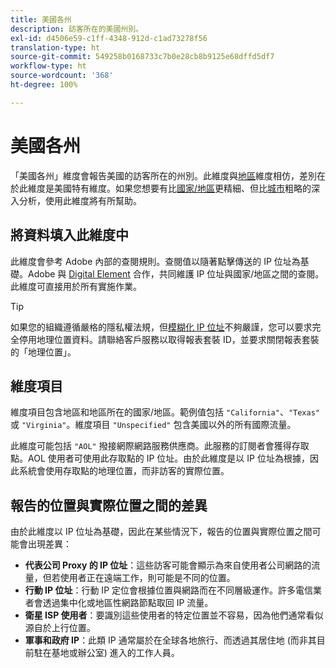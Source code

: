 ```yaml
---
title: 美國各州
description: 訪客所在的美國州別。
exl-id: d4506e59-c1ff-4348-912d-c1ad73278f56
translation-type: ht
source-git-commit: 549258b0168733c7b0e28cb8b9125e68dffd5df7
workflow-type: ht
source-wordcount: '368'
ht-degree: 100%

---
```


# 美國各州

「美國各州」維度會報告美國的訪客所在的州別。此維度與[地區](regions.md)維度相仿，差別在於此維度是美國特有維度。如果您想要有比[國家/地區](countries.md)更精細、但比[城市](cities.md)粗略的深入分析，使用此維度將有所幫助。

## 將資料填入此維度中

此維度會參考 Adobe 內部的查閱規則。查閱值以隨著點擊傳送的 IP 位址為基礎。Adobe 與 [Digital Element](https://www.digitalelement.com/) 合作，共同維護 IP 位址與國家/地區之間的查閱。此維度可直接用於所有實施作業。

>[!TIP]
>
>如果您的組織遵循嚴格的隱私權法規，但[模糊化 IP 位址](/help/admin/admin/general-acct-settings-admin.md)不夠嚴謹，您可以要求完全停用地理位置資料。請聯絡客戶服務以取得報表套裝 ID，並要求關閉報表套裝的「地理位置」。

## 維度項目

維度項目包含地區和地區所在的國家/地區。範例值包括 `"California"`、`"Texas"` 或 `"Virginia"`。維度項目 `"Unspecified"` 包含美國以外的所有國際流量。

此維度可能包括 `"AOL"` 撥接網際網路服務供應商。此服務的訂閱者會獲得存取點。AOL 使用者可使用此存取點的 IP 位址。由於此維度是以 IP 位址為根據，因此系統會使用存取點的地理位置，而非訪客的實際位置。

## 報告的位置與實際位置之間的差異

由於此維度以 IP 位址為基礎，因此在某些情況下，報告的位置與實際位置之間可能會出現差異：

* **代表公司 Proxy 的 IP 位址**：這些訪客可能會顯示為來自使用者公司網路的流量，但若使用者正在遠端工作，則可能是不同的位置。
* **行動 IP 位址**：行動 IP 定位會根據位置與網路而在不同層級運作。許多電信業者會透過集中化或地區性網路節點取回 IP 流量。
* **衛星 ISP 使用者**：要識別這些使用者的特定位置並不容易，因為他們通常看似源自於上行位置。
* **軍事和政府 IP**：此類 IP 通常屬於在全球各地旅行、而透過其居住地 (而非其目前駐在基地或辦公室) 進入的工作人員。
